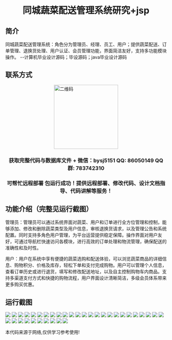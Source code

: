 <p><h1 align="center">同城蔬菜配送管理系统研究+jsp</h1></p>

## 简介
同城蔬菜配送管理系统：角色分为管理员、经理、员工、用户；提供蔬菜配送、订单管理、退换货处理、用户认证、会员管理功能，界面简洁友好，支持多功能模块操作。    --计算机毕业设计源码；毕设源码；java毕业设计源码


## 联系方式
<img src="https://bs-1329754181.cos.ap-shanghai.myqcloud.com/wx.jpg" alt="二维码" style="display: block; margin: 0 auto;" width="200px">
<p><h3 align="center">获取完整代码与数据库文件 + 微信：bysj5151 QQ: 86050149 QQ群: 783742310</h3></p>
<p><h3 align="center">可帮忙远程部署 包运行成功！提供远程部署、修改代码、设计文档指导、代码讲解等服务！</h3></p>

## 功能介绍（完整见运行截图）
管理员：管理员可以通过系统界面对蔬菜、用户和订单进行全方位管理和控制，能够添加、修改和删除蔬菜类型及用户信息，审核退换货请求，以及管理公告和系统配置。同时支持多角色用户管理，为平台运营提供稳定保障。操作界面对用户友好，可通过导航栏快速访问各模块，进行高效的订单处理和物流管理，确保配送的准确性和及时性。

用户：用户在系统中享有便捷的蔬菜选购和配送体验，可以浏览蔬菜商品的详细信息、购物积分、价格及库存，轻松下单和支付完成购物。用户可以管理个人信息，查看订单历史或进行退货，填写和修改配送地址，以及自主控制购物车内商品。支持多渠道支付方式和快捷的购物流程，用户界面设计清晰简洁，多级会员体系带来更多购买优惠。


## 运行截图
![](https://bs-1329754181.cos.ap-shanghai.myqcloud.com/ssm/CityVegetableDeliveryManagementSystemResearchJsp/img/001.jpg)
![](https://bs-1329754181.cos.ap-shanghai.myqcloud.com/ssm/CityVegetableDeliveryManagementSystemResearchJsp/img/002.jpg)
![](https://bs-1329754181.cos.ap-shanghai.myqcloud.com/ssm/CityVegetableDeliveryManagementSystemResearchJsp/img/003.jpg)
![](https://bs-1329754181.cos.ap-shanghai.myqcloud.com/ssm/CityVegetableDeliveryManagementSystemResearchJsp/img/004.jpg)
![](https://bs-1329754181.cos.ap-shanghai.myqcloud.com/ssm/CityVegetableDeliveryManagementSystemResearchJsp/img/005.jpg)
![](https://bs-1329754181.cos.ap-shanghai.myqcloud.com/ssm/CityVegetableDeliveryManagementSystemResearchJsp/img/006.jpg)
![](https://bs-1329754181.cos.ap-shanghai.myqcloud.com/ssm/CityVegetableDeliveryManagementSystemResearchJsp/img/007.jpg)
![](https://bs-1329754181.cos.ap-shanghai.myqcloud.com/ssm/CityVegetableDeliveryManagementSystemResearchJsp/img/008.jpg)
![](https://bs-1329754181.cos.ap-shanghai.myqcloud.com/ssm/CityVegetableDeliveryManagementSystemResearchJsp/img/009.jpg)
![](https://bs-1329754181.cos.ap-shanghai.myqcloud.com/ssm/CityVegetableDeliveryManagementSystemResearchJsp/img/010.jpg)
![](https://bs-1329754181.cos.ap-shanghai.myqcloud.com/ssm/CityVegetableDeliveryManagementSystemResearchJsp/img/011.jpg)
![](https://bs-1329754181.cos.ap-shanghai.myqcloud.com/ssm/CityVegetableDeliveryManagementSystemResearchJsp/img/012.jpg)
![](https://bs-1329754181.cos.ap-shanghai.myqcloud.com/ssm/CityVegetableDeliveryManagementSystemResearchJsp/img/013.jpg)
![](https://bs-1329754181.cos.ap-shanghai.myqcloud.com/ssm/CityVegetableDeliveryManagementSystemResearchJsp/img/014.jpg)
![](https://bs-1329754181.cos.ap-shanghai.myqcloud.com/ssm/CityVegetableDeliveryManagementSystemResearchJsp/img/015.jpg)
![](https://bs-1329754181.cos.ap-shanghai.myqcloud.com/ssm/CityVegetableDeliveryManagementSystemResearchJsp/img/016.jpg)
![](https://bs-1329754181.cos.ap-shanghai.myqcloud.com/ssm/CityVegetableDeliveryManagementSystemResearchJsp/img/017.jpg)
![](https://bs-1329754181.cos.ap-shanghai.myqcloud.com/ssm/CityVegetableDeliveryManagementSystemResearchJsp/img/018.jpg)
![](https://bs-1329754181.cos.ap-shanghai.myqcloud.com/ssm/CityVegetableDeliveryManagementSystemResearchJsp/img/019.jpg)
![](https://bs-1329754181.cos.ap-shanghai.myqcloud.com/ssm/CityVegetableDeliveryManagementSystemResearchJsp/img/020.jpg)
![](https://bs-1329754181.cos.ap-shanghai.myqcloud.com/ssm/CityVegetableDeliveryManagementSystemResearchJsp/img/021.jpg)
![](https://bs-1329754181.cos.ap-shanghai.myqcloud.com/ssm/CityVegetableDeliveryManagementSystemResearchJsp/img/022.jpg)
![](https://bs-1329754181.cos.ap-shanghai.myqcloud.com/ssm/CityVegetableDeliveryManagementSystemResearchJsp/img/023.jpg)
![](https://bs-1329754181.cos.ap-shanghai.myqcloud.com/ssm/CityVegetableDeliveryManagementSystemResearchJsp/img/024.jpg)
![](https://bs-1329754181.cos.ap-shanghai.myqcloud.com/ssm/CityVegetableDeliveryManagementSystemResearchJsp/img/025.jpg)
![](https://bs-1329754181.cos.ap-shanghai.myqcloud.com/ssm/CityVegetableDeliveryManagementSystemResearchJsp/img/026.jpg)
![](https://bs-1329754181.cos.ap-shanghai.myqcloud.com/ssm/CityVegetableDeliveryManagementSystemResearchJsp/img/027.jpg)
![](https://bs-1329754181.cos.ap-shanghai.myqcloud.com/ssm/CityVegetableDeliveryManagementSystemResearchJsp/img/028.jpg)
![](https://bs-1329754181.cos.ap-shanghai.myqcloud.com/ssm/CityVegetableDeliveryManagementSystemResearchJsp/img/029.jpg)
![](https://bs-1329754181.cos.ap-shanghai.myqcloud.com/ssm/CityVegetableDeliveryManagementSystemResearchJsp/img/030.jpg)
![](https://bs-1329754181.cos.ap-shanghai.myqcloud.com/ssm/CityVegetableDeliveryManagementSystemResearchJsp/img/031.jpg)
![](https://bs-1329754181.cos.ap-shanghai.myqcloud.com/ssm/CityVegetableDeliveryManagementSystemResearchJsp/img/032.jpg)
![](https://bs-1329754181.cos.ap-shanghai.myqcloud.com/ssm/CityVegetableDeliveryManagementSystemResearchJsp/img/033.jpg)
![](https://bs-1329754181.cos.ap-shanghai.myqcloud.com/ssm/CityVegetableDeliveryManagementSystemResearchJsp/img/034.jpg)
![](https://bs-1329754181.cos.ap-shanghai.myqcloud.com/ssm/CityVegetableDeliveryManagementSystemResearchJsp/img/035.jpg)

<p>本代码来源于网络,仅供学习参考使用!</p>
